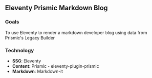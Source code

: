 ## Eleventy Prismic Markdown Blog

### Goals

To use Eleventy to render a markdown developer blog using data from Prismic's Legacy Builder

### Technology

- **SSG**: Eleventy
- **Content**: Prismic - eleventy-plugin-prismic
- **Markdown**: Markdown-it